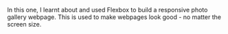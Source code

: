In this one, I learnt about and used Flexbox to build a responsive photo gallery webpage. 
This is used to make webpages look good - no matter the screen size.
